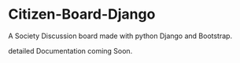# Citizen-Board-Django
A Society Discussion board made with python Django and Bootstrap.

detailed Documentation coming Soon.
